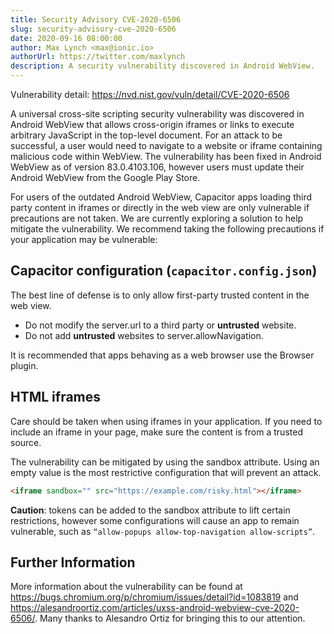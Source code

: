 ```yaml
---
title: Security Advisory CVE-2020-6506
slug: security-advisory-cve-2020-6506
date: 2020-09-16 08:00:00
author: Max Lynch <max@ionic.io>
authorUrl: https://twitter.com/maxlynch
description: A security vulnerability discovered in Android WebView.
---
```


Vulnerability detail: https://nvd.nist.gov/vuln/detail/CVE-2020-6506

A universal cross-site scripting security vulnerability was discovered in Android WebView that allows cross-origin iframes or links to execute arbitrary JavaScript in the top-level document. For an attack to be successful, a user would need to navigate to a website or iframe containing malicious code within WebView. The vulnerability has been fixed in Android WebView as of version 83.0.4103.106, however users must update their Android WebView from the Google Play Store. 

For users of the outdated Android WebView, Capacitor apps loading third party content in iframes or directly in the web view are only vulnerable if precautions are not taken. We are currently exploring a solution to help mitigate the vulnerability. We recommend taking the following precautions if your application may be vulnerable:

## Capacitor configuration (`capacitor.config.json`)

The best line of defense is to only allow first-party trusted content in the web view. 

- Do not modify the server.url to a third party or **untrusted** website.
- Do not add **untrusted** websites to server.allowNavigation.

It is recommended that apps behaving as a web browser use the Browser plugin. 

## HTML iframes

Care should be taken when using iframes in your application. If you need to include an iframe in your page, make sure the content is from a trusted source. 

The vulnerability can be mitigated by using the sandbox attribute. Using an empty value is the most restrictive configuration that will prevent an attack. 

```html
<iframe sandbox="" src="https://example.com/risky.html"></iframe>
```

**Caution**: tokens can be added to the sandbox attribute to lift certain restrictions, however some configurations will cause an app to remain vulnerable, such as `“allow-popups allow-top-navigation allow-scripts”`.

## Further Information

More information about the vulnerability can be found at https://bugs.chromium.org/p/chromium/issues/detail?id=1083819 and https://alesandroortiz.com/articles/uxss-android-webview-cve-2020-6506/. Many thanks to Alesandro Ortiz for bringing this to our attention.

